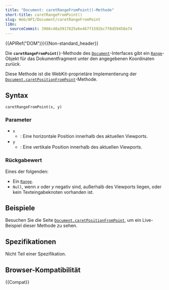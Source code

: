 ```yaml
---
title: "Document: caretRangeFromPoint()-Methode"
short-title: caretRangeFromPoint()
slug: Web/API/Document/caretRangeFromPoint
l10n:
  sourceCommit: 3966c40a3917825e6e467f1592bc7f8d59458e74
---
```


{{APIRef("DOM")}}{{Non-standard_header}}

Die **`caretRangeFromPoint()`**-Methode des [`Document`](/de/docs/Web/API/Document)-Interfaces gibt ein [`Range`](/de/docs/Web/API/Range)-Objekt für das Dokumentfragment unter den angegebenen Koordinaten zurück.

Diese Methode ist die WebKit-proprietäre Implementierung der [`Document.caretPositionFromPoint`](/de/docs/Web/API/Document/caretPositionFromPoint)-Methode.

## Syntax

```js-nolint
caretRangeFromPoint(x, y)
```

### Parameter

- `x`
  - : Eine horizontale Position innerhalb des aktuellen Viewports.
- `y`
  - : Eine vertikale Position innerhalb des aktuellen Viewports.

### Rückgabewert

Eines der folgenden:

- Ein [`Range`](/de/docs/Web/API/Range).
- `Null`, wenn _x_ oder _y_ negativ sind, außerhalb des Viewports liegen,
  oder kein Texteingabeknoten vorhanden ist.

## Beispiele

Besuchen Sie die Seite [`Document.caretPositionFromPoint`](/de/docs/Web/API/Document/caretPositionFromPoint#Examples), um ein Live-Beispiel dieser Methode zu sehen.

## Spezifikationen

Nicht Teil einer Spezifikation.

## Browser-Kompatibilität

{{Compat}}
